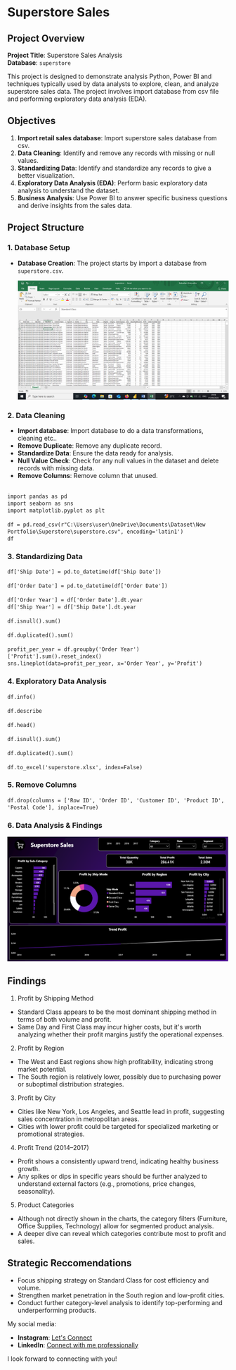 # Superstore Sales

## Project Overview

**Project Title**: Superstore Sales Analysis  
**Database**: `superstore`

This project is designed to demonstrate analysis Python, Power BI and techniques typically used by data analysts to explore, clean, and analyze superstore sales data. The project involves import database from csv file and performing exploratory data analysis (EDA).

## Objectives

1. **Import retail sales database**: Import superstore sales database from csv.
2. **Data Cleaning**: Identify and remove any records with missing or null values.
3. **Standardizing Data**: Identify and standardize any records to give a better visualization.
4. **Exploratory Data Analysis (EDA)**: Perform basic exploratory data analysis to understand the dataset.
5. **Business Analysis**: Use Power BI to answer specific business questions and derive insights from the sales data.

## Project Structure

### 1. Database Setup

- **Database Creation**: The project starts by import a database from `superstore.csv`.

  ![Database](Images/Dataset.png)


### 2. Data Cleaning

- **Import database**: Import database to do a data transformations, cleaning etc..
- **Remove Duplicate**: Remove any duplicate record.
- **Standardize Data**: Ensure the data ready for analysis.
- **Null Value Check**: Check for any null values in the dataset and delete records with missing data.
- **Remove Columns**: Remove column that unused. 

```jupyterlab

import pandas as pd
import seaborn as sns
import matplotlib.pyplot as plt

df = pd.read_csv(r"C:\Users\user\OneDrive\Documents\Dataset\New Portfolio\Superstore\superstore.csv", encoding='latin1')
df
```

### 3. Standardizing Data

```jupyter lab
df['Ship Date'] = pd.to_datetime(df['Ship Date'])

df['Order Date'] = pd.to_datetime(df['Order Date'])

df['Order Year'] = df['Order Date'].dt.year
df['Ship Year'] = df['Ship Date'].dt.year

df.isnull().sum()

df.duplicated().sum()

profit_per_year = df.groupby('Order Year')['Profit'].sum().reset_index()
sns.lineplot(data=profit_per_year, x='Order Year', y='Profit')
```
### 4. Exploratory Data Analysis
```jupyter lab
df.info()

df.describe

df.head()

df.isnull().sum()

df.duplicated().sum()

df.to_excel('superstore.xlsx', index=False)
```

### 5. Remove Columns
```jupyter lab
df.drop(columns = ['Row ID', 'Order ID', 'Customer ID', 'Product ID', 'Postal Code'], inplace=True)
```

### 6. Data Analysis & Findings


  ![Dashboard](Images/Dashboard.png)

## Findings

1. Profit by Shipping Method
- Standard Class appears to be the most dominant shipping method in terms of both volume and profit.
- Same Day and First Class may incur higher costs, but it's worth analyzing whether their profit margins justify the operational expenses.
  
2. Profit by Region
- The West and East regions show high profitability, indicating strong market potential.
- The South region is relatively lower, possibly due to purchasing power or suboptimal distribution strategies.
  
3. Profit by City
- Cities like New York, Los Angeles, and Seattle lead in profit, suggesting sales concentration in metropolitan areas.
- Cities with lower profit could be targeted for specialized marketing or promotional strategies.
  
4. Profit Trend (2014–2017)
- Profit shows a consistently upward trend, indicating healthy business growth.
- Any spikes or dips in specific years should be further analyzed to understand external factors (e.g., promotions, price changes, seasonality).
  
5. Product Categories
- Although not directly shown in the charts, the category filters (Furniture, Office Supplies, Technology) allow for segmented product analysis.
- A deeper dive can reveal which categories contribute most to profit and sales.

## Strategic Reccomendations
- Focus shipping strategy on Standard Class for cost efficiency and volume.
- Strengthen market penetration in the South region and low-profit cities.
- Conduct further category-level analysis to identify top-performing and underperforming products.

My social media:

- **Instagram**: [Let's Connect](https://www.instagram.com/inirtp?igsh=MW9xZTU0bTRuaHlxeQ==)
- **LinkedIn**: [Connect with me professionally](https://www.linkedin.com/in/rahadian-triaji-pramudito-a43949273/)

I look forward to connecting with you!
